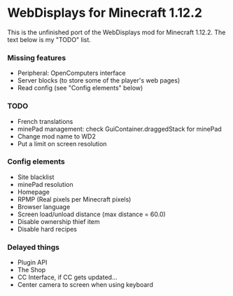 # WebDisplays for Minecraft 1.12.2
This is the unfinished port of the WebDisplays mod for Minecraft 1.12.2. The text below is my "TODO" list.

### Missing features
* Peripheral: OpenComputers interface
* Server blocks (to store some of the player's web pages)
* Read config (see "Config elements" below)

### TODO
* French translations
* minePad management: check GuiContainer.draggedStack for minePad
* Change mod name to WD2
* Put a limit on screen resolution

### Config elements
* Site blacklist
* minePad resolution
* Homepage
* RPMP (Real pixels per Minecraft pixels)
* Browser language
* Screen load/unload distance (max distance = 60.0)
* Disable ownership thief item
* Disable hard recipes

### Delayed things
* Plugin API
* The Shop
* CC Interface, if CC gets updated...
* Center camera to screen when using keyboard

